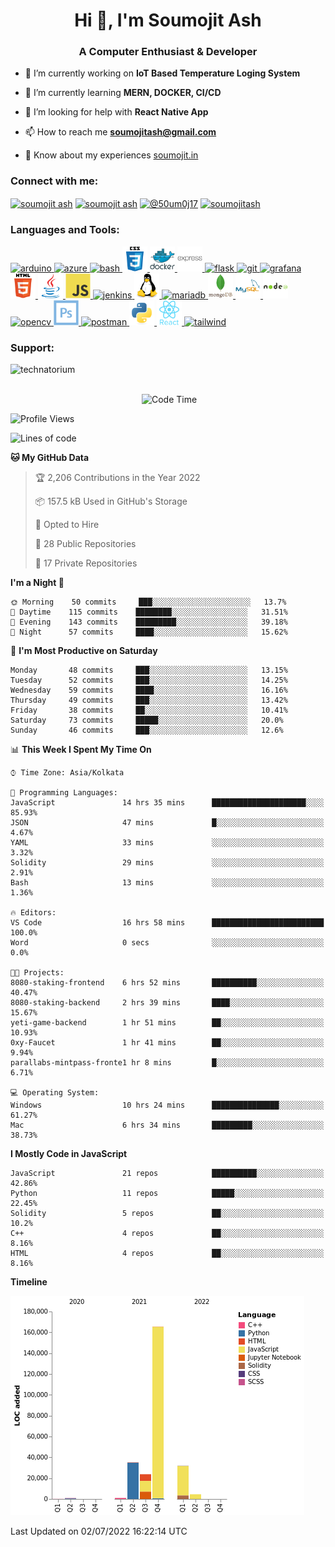<h1 align="center">Hi 👋, I'm Soumojit Ash</h1>
<h3 align="center">A Computer Enthusiast & Developer</h3>

- 🔭 I’m currently working on **IoT Based Temperature Loging System**

- 🌱 I’m currently learning **MERN, DOCKER, CI/CD**

- 🤝 I’m looking for help with **React Native App**

- 📫 How to reach me **soumojitash@gmail.com**

- 📄 Know about my experiences [soumojit.in](soumojit.in)

<h3 align="left">Connect with me:</h3>
<p align="left">
<a href="https://linkedin.com/in/soumojit ash" target="blank"><img align="center" src="https://raw.githubusercontent.com/rahuldkjain/github-profile-readme-generator/master/src/images/icons/Social/linked-in-alt.svg" alt="soumojit ash" height="30" width="40" /></a>
<a href="https://fb.com/soumojit ash" target="blank"><img align="center" src="https://raw.githubusercontent.com/rahuldkjain/github-profile-readme-generator/master/src/images/icons/Social/facebook.svg" alt="soumojit ash" height="30" width="40" /></a>
<a href="https://instagram.com/@50um0j17" target="blank"><img align="center" src="https://raw.githubusercontent.com/rahuldkjain/github-profile-readme-generator/master/src/images/icons/Social/instagram.svg" alt="@50um0j17" height="30" width="40" /></a>
<a href="https://www.hackerrank.com/soumojitash" target="blank"><img align="center" src="https://raw.githubusercontent.com/rahuldkjain/github-profile-readme-generator/master/src/images/icons/Social/hackerrank.svg" alt="soumojitash" height="30" width="40" /></a>
</p>

<h3 align="left">Languages and Tools:</h3>
<p align="left"> <a href="https://www.arduino.cc/" target="_blank"> <img src="https://cdn.worldvectorlogo.com/logos/arduino-1.svg" alt="arduino" width="40" height="40"/> </a> <a href="https://azure.microsoft.com/en-in/" target="_blank"> <img src="https://www.vectorlogo.zone/logos/microsoft_azure/microsoft_azure-icon.svg" alt="azure" width="40" height="40"/> </a> <a href="https://www.gnu.org/software/bash/" target="_blank"> <img src="https://www.vectorlogo.zone/logos/gnu_bash/gnu_bash-icon.svg" alt="bash" width="40" height="40"/> </a> <a href="https://www.w3schools.com/css/" target="_blank"> <img src="https://raw.githubusercontent.com/devicons/devicon/master/icons/css3/css3-original-wordmark.svg" alt="css3" width="40" height="40"/> </a> <a href="https://www.docker.com/" target="_blank"> <img src="https://raw.githubusercontent.com/devicons/devicon/master/icons/docker/docker-original-wordmark.svg" alt="docker" width="40" height="40"/> </a> <a href="https://expressjs.com" target="_blank"> <img src="https://raw.githubusercontent.com/devicons/devicon/master/icons/express/express-original-wordmark.svg" alt="express" width="40" height="40"/> </a> <a href="https://flask.palletsprojects.com/" target="_blank"> <img src="https://www.vectorlogo.zone/logos/pocoo_flask/pocoo_flask-icon.svg" alt="flask" width="40" height="40"/> </a> <a href="https://git-scm.com/" target="_blank"> <img src="https://www.vectorlogo.zone/logos/git-scm/git-scm-icon.svg" alt="git" width="40" height="40"/> </a> <a href="https://grafana.com" target="_blank"> <img src="https://www.vectorlogo.zone/logos/grafana/grafana-icon.svg" alt="grafana" width="40" height="40"/> </a> <a href="https://www.w3.org/html/" target="_blank"> <img src="https://raw.githubusercontent.com/devicons/devicon/master/icons/html5/html5-original-wordmark.svg" alt="html5" width="40" height="40"/> </a> <a href="https://www.java.com" target="_blank"> <img src="https://raw.githubusercontent.com/devicons/devicon/master/icons/java/java-original.svg" alt="java" width="40" height="40"/> </a> <a href="https://developer.mozilla.org/en-US/docs/Web/JavaScript" target="_blank"> <img src="https://raw.githubusercontent.com/devicons/devicon/master/icons/javascript/javascript-original.svg" alt="javascript" width="40" height="40"/> </a> <a href="https://www.jenkins.io" target="_blank"> <img src="https://www.vectorlogo.zone/logos/jenkins/jenkins-icon.svg" alt="jenkins" width="40" height="40"/> </a> <a href="https://www.linux.org/" target="_blank"> <img src="https://raw.githubusercontent.com/devicons/devicon/master/icons/linux/linux-original.svg" alt="linux" width="40" height="40"/> </a> <a href="https://mariadb.org/" target="_blank"> <img src="https://www.vectorlogo.zone/logos/mariadb/mariadb-icon.svg" alt="mariadb" width="40" height="40"/> </a> <a href="https://www.mongodb.com/" target="_blank"> <img src="https://raw.githubusercontent.com/devicons/devicon/master/icons/mongodb/mongodb-original-wordmark.svg" alt="mongodb" width="40" height="40"/> </a> <a href="https://www.mysql.com/" target="_blank"> <img src="https://raw.githubusercontent.com/devicons/devicon/master/icons/mysql/mysql-original-wordmark.svg" alt="mysql" width="40" height="40"/> </a> <a href="https://nodejs.org" target="_blank"> <img src="https://raw.githubusercontent.com/devicons/devicon/master/icons/nodejs/nodejs-original-wordmark.svg" alt="nodejs" width="40" height="40"/> </a> <a href="https://opencv.org/" target="_blank"> <img src="https://www.vectorlogo.zone/logos/opencv/opencv-icon.svg" alt="opencv" width="40" height="40"/> </a> <a href="https://www.photoshop.com/en" target="_blank"> <img src="https://raw.githubusercontent.com/devicons/devicon/master/icons/photoshop/photoshop-line.svg" alt="photoshop" width="40" height="40"/> </a> <a href="https://postman.com" target="_blank"> <img src="https://www.vectorlogo.zone/logos/getpostman/getpostman-icon.svg" alt="postman" width="40" height="40"/> </a> <a href="https://www.python.org" target="_blank"> <img src="https://raw.githubusercontent.com/devicons/devicon/master/icons/python/python-original.svg" alt="python" width="40" height="40"/> </a> <a href="https://reactjs.org/" target="_blank"> <img src="https://raw.githubusercontent.com/devicons/devicon/master/icons/react/react-original-wordmark.svg" alt="react" width="40" height="40"/> </a> <a href="https://tailwindcss.com/" target="_blank"> <img src="https://www.vectorlogo.zone/logos/tailwindcss/tailwindcss-icon.svg" alt="tailwind" width="40" height="40"/> </a> </p>

<h3 align="left">Support:</h3>
<p><a href="https://www.buymeacoffee.com/technatorium"> <img align="left" src="https://cdn.buymeacoffee.com/buttons/v2/default-yellow.png" height="50" width="210" alt="technatorium" /></a></p><br>
<br>

<!--START_SECTION:waka-->
![Code Time](http://img.shields.io/badge/Code%20Time-586%20hrs%2052%20mins-blue)

![Profile Views](http://img.shields.io/badge/Profile%20Views-0-blue)

![Lines of code](https://img.shields.io/badge/From%20Hello%20World%20I%27ve%20Written-263%20Thousand%20lines%20of%20code-blue)

**🐱 My GitHub Data** 

> 🏆 2,206 Contributions in the Year 2022
 > 
> 📦 157.5 kB Used in GitHub's Storage 
 > 
> 💼 Opted to Hire
 > 
> 📜 28 Public Repositories 
 > 
> 🔑 17 Private Repositories  
 > 
**I'm a Night 🦉** 

```text
🌞 Morning    50 commits     ███░░░░░░░░░░░░░░░░░░░░░░   13.7% 
🌆 Daytime    115 commits    ████████░░░░░░░░░░░░░░░░░   31.51% 
🌃 Evening    143 commits    █████████░░░░░░░░░░░░░░░░   39.18% 
🌙 Night      57 commits     ████░░░░░░░░░░░░░░░░░░░░░   15.62%

```
📅 **I'm Most Productive on Saturday** 

```text
Monday       48 commits     ███░░░░░░░░░░░░░░░░░░░░░░   13.15% 
Tuesday      52 commits     ███░░░░░░░░░░░░░░░░░░░░░░   14.25% 
Wednesday    59 commits     ████░░░░░░░░░░░░░░░░░░░░░   16.16% 
Thursday     49 commits     ███░░░░░░░░░░░░░░░░░░░░░░   13.42% 
Friday       38 commits     ██░░░░░░░░░░░░░░░░░░░░░░░   10.41% 
Saturday     73 commits     █████░░░░░░░░░░░░░░░░░░░░   20.0% 
Sunday       46 commits     ███░░░░░░░░░░░░░░░░░░░░░░   12.6%

```


📊 **This Week I Spent My Time On** 

```text
⌚︎ Time Zone: Asia/Kolkata

💬 Programming Languages: 
JavaScript               14 hrs 35 mins      █████████████████████░░░░   85.93% 
JSON                     47 mins             █░░░░░░░░░░░░░░░░░░░░░░░░   4.67% 
YAML                     33 mins             ░░░░░░░░░░░░░░░░░░░░░░░░░   3.32% 
Solidity                 29 mins             ░░░░░░░░░░░░░░░░░░░░░░░░░   2.91% 
Bash                     13 mins             ░░░░░░░░░░░░░░░░░░░░░░░░░   1.36%

🔥 Editors: 
VS Code                  16 hrs 58 mins      █████████████████████████   100.0% 
Word                     0 secs              ░░░░░░░░░░░░░░░░░░░░░░░░░   0.0%

🐱‍💻 Projects: 
8080-staking-frontend    6 hrs 52 mins       ██████████░░░░░░░░░░░░░░░   40.47% 
8080-staking-backend     2 hrs 39 mins       ████░░░░░░░░░░░░░░░░░░░░░   15.67% 
yeti-game-backend        1 hr 51 mins        ██░░░░░░░░░░░░░░░░░░░░░░░   10.93% 
0xy-Faucet               1 hr 41 mins        ██░░░░░░░░░░░░░░░░░░░░░░░   9.94% 
parallabs-mintpass-fronte1 hr 8 mins         █░░░░░░░░░░░░░░░░░░░░░░░░   6.71%

💻 Operating System: 
Windows                  10 hrs 24 mins      ███████████████░░░░░░░░░░   61.27% 
Mac                      6 hrs 34 mins       █████████░░░░░░░░░░░░░░░░   38.73%

```

**I Mostly Code in JavaScript** 

```text
JavaScript               21 repos            ██████████░░░░░░░░░░░░░░░   42.86% 
Python                   11 repos            █████░░░░░░░░░░░░░░░░░░░░   22.45% 
Solidity                 5 repos             ██░░░░░░░░░░░░░░░░░░░░░░░   10.2% 
C++                      4 repos             ██░░░░░░░░░░░░░░░░░░░░░░░   8.16% 
HTML                     4 repos             ██░░░░░░░░░░░░░░░░░░░░░░░   8.16%

```


**Timeline**

![Chart not found](https://raw.githubusercontent.com/Soumojit28/Soumojit28/main/charts/bar_graph.png) 


 Last Updated on 02/07/2022 16:22:14 UTC
<!--END_SECTION:waka-->
